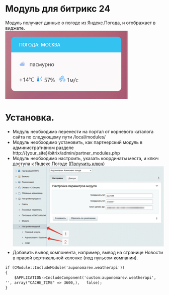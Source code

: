 # Модуль для битрикс 24

Модуль получает данные о погоде из Яндекс.Погода, и отображает в виджете.  
![Виджет погоды](auponomarev.weatherapi/install/assert/widjet.png)

# Установка. 
- Модуль необходимо перенести на портал от корневого каталога сайта по следующему пути /local/modules/
- Модуль необходимо установить, как партнерский модуль в административном разделе http://{your_site}/bitrix/admin/partner_modules.php
- Модуль необходимо настроить, указать координаты места, и ключ доступа к Яндекс.Погоде ([Получить ключ](https://yandex.ru/pogoda/b2b/console/api-page "Получить ключ")) 
 ![Настройки модуля](auponomarev.weatherapi/install/assert/options.png)
- Добавить вывод компонента, например, вывод на странице Новости в правой вертикальной колонке (под пульсом компании).
```  
if (CModule::IncludeModule('auponomarev.weatherapi'))
{
    $APPLICATION->IncludeComponent('custom:auponomarev.weatherapi', '', array("CACHE_TIME" => 3600,),	false);
}
```

